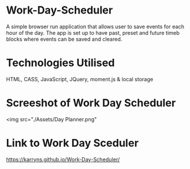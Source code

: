 # Work-Day-Scheduler

A simple browser run application that allows user to save events for each hour of the day. The app is set up to have past, preset and future timeb blocks where events can be saved and cleared. 

# Technologies Utilised

HTML, CASS, JavaScript, JQuery, moment.js & local storage

# Screeshot of Work Day Scheduler
<img src="./Assets/Day Planner.png"

# Link to Work Day Sceduler

https://karryns.github.io/Work-Day-Scheduler/



